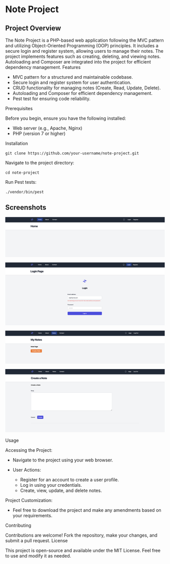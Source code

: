 # Note Project
## Project Overview

The Note Project is a PHP-based web application following the MVC pattern and utilizing Object-Oriented Programming (OOP) principles. It includes a secure login and register system, allowing users to manage their notes. The project implements features such as creating, deleting, and viewing notes. Autoloading and Composer are integrated into the project for efficient dependency management.
Features

  - MVC pattern for a structured and maintainable codebase.
  - Secure login and register system for user authentication.
  - CRUD functionality for managing notes (Create, Read, Update, Delete).
  - Autoloading and Composer for efficient dependency management.
  - Pest test for ensuring code reliability.

Prerequisites

Before you begin, ensure you have the following installed:

-  Web server (e.g., Apache, Nginx)
-  PHP (version 7 or higher)

Installation

    git clone https://github.com/your-username/note-project.git

Navigate to the project directory:

    cd note-project

Run Pest tests:

    ./vendor/bin/pest
    
## Screenshots

![](example-images/image1.png)

![](example-images/image2.png)    

![](example-images/image3.png)    

![](example-images/image4.png)    

Usage

Accessing the Project:

  - Navigate to the project using your web browser.

  - User Actions:
      - Register for an account to create a user profile.
      - Log in using your credentials.
      - Create, view, update, and delete notes.

Project Customization:

  - Feel free to download the project and make any amendments based on your requirements.

Contributing

Contributions are welcome! Fork the repository, make your changes, and submit a pull request.
License

This project is open-source and available under the MIT License. Feel free to use and modify it as needed.


